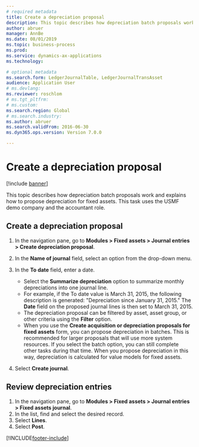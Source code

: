```yaml
---
# required metadata 
title: Create a depreciation proposal
description: This topic describes how depreciation batch proposals work and explains how to propose depreciation for fixed assets. 
author: abruer
manager: AnnBe 
ms.date: 08/01/2019
ms.topic: business-process 
ms.prod:  
ms.service: dynamics-ax-applications 
ms.technology:  

# optional metadata 
ms.search.form: LedgerJournalTable, LedgerJournalTransAsset   
audience: Application User 
# ms.devlang:
ms.reviewer: roschlom
# ms.tgt_pltfrm:  
# ms.custom:  
ms.search.region: Global
# ms.search.industry: 
ms.author: abruer
ms.search.validFrom: 2016-06-30 
ms.dyn365.ops.version: Version 7.0.0

---
```


# Create a depreciation proposal

[!include [banner](../../includes/banner.md)]

This topic describes how depreciation batch proposals work and explains how to propose depreciation for fixed assets. This task uses the USMF demo company and the accountant role.


## Create a depreciation proposal
1. In the navigation pane, go to **Modules > Fixed assets > Journal entries > Create depreciation proposal**.
2. In the **Name of journal** field, select an option from the drop-down menu.
3. In the **To date** field, enter a date.

    - Select the **Summarize depreciation** option to summarize monthly depreciations into one journal line.  
    - For example, if the To date value is March 31, 2015, the following description is generated: "Depreciation since January 31, 2015." The **Date** field on the proposed journal lines is then set to March 31, 2015.  
    - The depreciation proposal can be filtered by asset, asset group, or other criteria using the **Filter** option.  
    - When you use the **Create acquisition or depreciation proposals for fixed assets** form, you can propose depreciation in batches. This is recommended for larger proposals that will use more system resources. If you select the batch option, you can still complete other tasks during that time. When you propose depreciation in this way, depreciation is calculated for value models for fixed assets.  

4. Select **Create journal**.

## Review depreciation entries
1. In the navigation pane, go to **Modules > Fixed assets > Journal entries > Fixed assets journal**.
2. In the list, find and select the desired record.
3. Select **Lines**.
4. Select **Post**.



[!INCLUDE[footer-include](../../../includes/footer-banner.md)]
